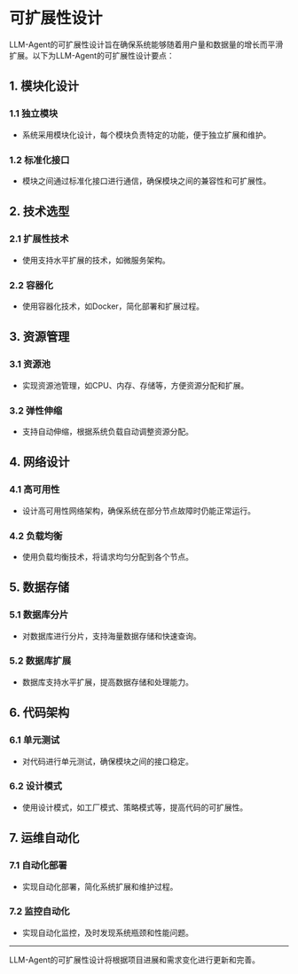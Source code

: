 # 可扩展性设计

LLM-Agent的可扩展性设计旨在确保系统能够随着用户量和数据量的增长而平滑扩展。以下为LLM-Agent的可扩展性设计要点：

## 1. 模块化设计

### 1.1 独立模块

- 系统采用模块化设计，每个模块负责特定的功能，便于独立扩展和维护。

### 1.2 标准化接口

- 模块之间通过标准化接口进行通信，确保模块之间的兼容性和可扩展性。

## 2. 技术选型

### 2.1 扩展性技术

- 使用支持水平扩展的技术，如微服务架构。

### 2.2 容器化

- 使用容器化技术，如Docker，简化部署和扩展过程。

## 3. 资源管理

### 3.1 资源池

- 实现资源池管理，如CPU、内存、存储等，方便资源分配和扩展。

### 3.2 弹性伸缩

- 支持自动伸缩，根据系统负载自动调整资源分配。

## 4. 网络设计

### 4.1 高可用性

- 设计高可用性网络架构，确保系统在部分节点故障时仍能正常运行。

### 4.2 负载均衡

- 使用负载均衡技术，将请求均匀分配到各个节点。

## 5. 数据存储

### 5.1 数据库分片

- 对数据库进行分片，支持海量数据存储和快速查询。

### 5.2 数据库扩展

- 数据库支持水平扩展，提高数据存储和处理能力。

## 6. 代码架构

### 6.1 单元测试

- 对代码进行单元测试，确保模块之间的接口稳定。

### 6.2 设计模式

- 使用设计模式，如工厂模式、策略模式等，提高代码的可扩展性。

## 7. 运维自动化

### 7.1 自动化部署

- 实现自动化部署，简化系统扩展和维护过程。

### 7.2 监控自动化

- 实现自动化监控，及时发现系统瓶颈和性能问题。

---

LLM-Agent的可扩展性设计将根据项目进展和需求变化进行更新和完善。